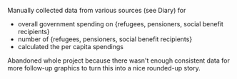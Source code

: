 Manually collected data from various sources (see Diary) for
- overall government spending on {refugees, pensioners, social benefit recipients}
- number of {refugees, pensioners, social benefit recipients}
- calculated the per capita spendings

Abandoned whole project because there wasn't enough consistent data for more follow-up graphics to turn this into a nice rounded-up story.
